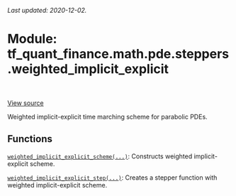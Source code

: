 <!--
This file is generated by a tool. Do not edit directly.
For open-source contributions the docs will be updated automatically.
-->

*Last updated: 2020-12-02.*

<div itemscope itemtype="http://developers.google.com/ReferenceObject">
<meta itemprop="name" content="tf_quant_finance.math.pde.steppers.weighted_implicit_explicit" />
<meta itemprop="path" content="Stable" />
</div>

# Module: tf_quant_finance.math.pde.steppers.weighted_implicit_explicit

<!-- Insert buttons and diff -->

<table class="tfo-notebook-buttons tfo-api" align="left">
</table>

<a target="_blank" href="https://github.com/google/tf-quant-finance/blob/master/tf_quant_finance/math/pde/steppers/weighted_implicit_explicit.py">View source</a>



Weighted implicit-explicit time marching scheme for parabolic PDEs.



## Functions

[`weighted_implicit_explicit_scheme(...)`](../../../../tf_quant_finance/math/pde/steppers/weighted_implicit_explicit/weighted_implicit_explicit_scheme.md): Constructs weighted implicit-explicit scheme.

[`weighted_implicit_explicit_step(...)`](../../../../tf_quant_finance/math/pde/steppers/weighted_implicit_explicit/weighted_implicit_explicit_step.md): Creates a stepper function with weighted implicit-explicit scheme.

